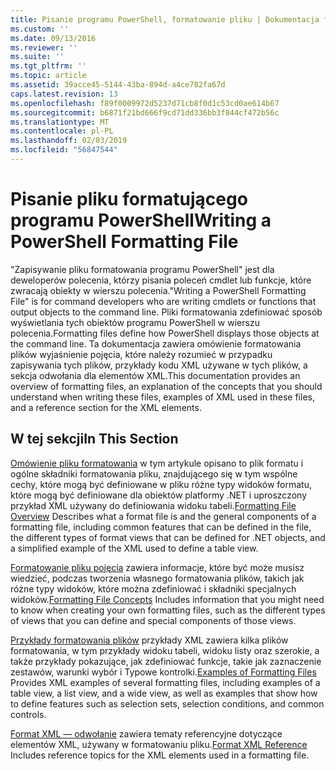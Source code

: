 ```yaml
---
title: Pisanie programu PowerShell, formatowanie pliku | Dokumentacja firmy Microsoft
ms.custom: ''
ms.date: 09/13/2016
ms.reviewer: ''
ms.suite: ''
ms.tgt_pltfrm: ''
ms.topic: article
ms.assetid: 39acce45-5144-43ba-894d-a4ce782fa67d
caps.latest.revision: 13
ms.openlocfilehash: f89f0009972d5237d71cb8f0d1c53cd0ae614b67
ms.sourcegitcommit: b6871f21bd666f9cd71dd336bb3f844cf472b56c
ms.translationtype: MT
ms.contentlocale: pl-PL
ms.lasthandoff: 02/03/2019
ms.locfileid: "56847544"
---
```

# <a name="writing-a-powershell-formatting-file"></a><span data-ttu-id="d3fc5-102">Pisanie pliku formatującego programu PowerShell</span><span class="sxs-lookup"><span data-stu-id="d3fc5-102">Writing a PowerShell Formatting File</span></span>

<span data-ttu-id="d3fc5-103">"Zapisywanie pliku formatowania programu PowerShell" jest dla deweloperów polecenia, którzy pisania poleceń cmdlet lub funkcje, które zwracają obiekty w wierszu polecenia.</span><span class="sxs-lookup"><span data-stu-id="d3fc5-103">"Writing a PowerShell Formatting File" is for command developers who are writing cmdlets or functions that output objects to the command line.</span></span> <span data-ttu-id="d3fc5-104">Pliki formatowania zdefiniować sposób wyświetlania tych obiektów programu PowerShell w wierszu polecenia.</span><span class="sxs-lookup"><span data-stu-id="d3fc5-104">Formatting files define how PowerShell displays those objects at the command line.</span></span> <span data-ttu-id="d3fc5-105">Ta dokumentacja zawiera omówienie formatowania plików wyjaśnienie pojęcia, które należy rozumieć w przypadku zapisywania tych plików, przykłady kodu XML używane w tych plików, a sekcja odwołania dla elementów XML.</span><span class="sxs-lookup"><span data-stu-id="d3fc5-105">This documentation provides an overview of formatting files, an explanation of the concepts that you should understand when writing these files, examples of XML used in these files, and a reference section for the XML elements.</span></span>

## <a name="in-this-section"></a><span data-ttu-id="d3fc5-106">W tej sekcji</span><span class="sxs-lookup"><span data-stu-id="d3fc5-106">In This Section</span></span>

<span data-ttu-id="d3fc5-107">[Omówienie pliku formatowania](./formatting-file-overview.md) w tym artykule opisano to plik formatu i ogólne składniki formatowania pliku, znajdującego się w tym wspólne cechy, które mogą być definiowane w pliku różne typy widoków formatu, które mogą być definiowane dla obiektów platformy .NET i uproszczony przykład XML używany do definiowania widoku tabeli.</span><span class="sxs-lookup"><span data-stu-id="d3fc5-107">[Formatting File Overview](./formatting-file-overview.md) Describes what a format file is and the general components of a formatting file, including common features that can be defined in the file, the different types of format views that can be defined for .NET objects, and a simplified example of the XML used to define a table view.</span></span>

<span data-ttu-id="d3fc5-108">[Formatowanie pliku pojęcia](./formatting-file-concepts.md) zawiera informacje, które być może musisz wiedzieć, podczas tworzenia własnego formatowania plików, takich jak różne typy widoków, które można zdefiniować i składniki specjalnych widoków.</span><span class="sxs-lookup"><span data-stu-id="d3fc5-108">[Formatting File Concepts](./formatting-file-concepts.md) Includes information that you might need to know when creating your own formatting files, such as the different types of views that you can define and special components of those views.</span></span>

<span data-ttu-id="d3fc5-109">[Przykłady formatowania plików](./examples-of-formatting-files.md) przykłady XML zawiera kilka plików formatowania, w tym przykłady widoku tabeli, widoku listy oraz szerokie, a także przykłady pokazujące, jak zdefiniować funkcje, takie jak zaznaczenie zestawów, warunki wybór i Typowe kontrolki.</span><span class="sxs-lookup"><span data-stu-id="d3fc5-109">[Examples of Formatting Files](./examples-of-formatting-files.md) Provides XML examples of several formatting files, including examples of a table view, a list view, and a wide view, as well as examples that show how to define features such as selection sets, selection conditions, and common controls.</span></span>

<span data-ttu-id="d3fc5-110">[Format XML — odwołanie](./format-schema-xml-reference.md) zawiera tematy referencyjne dotyczące elementów XML, używany w formatowaniu pliku.</span><span class="sxs-lookup"><span data-stu-id="d3fc5-110">[Format XML Reference](./format-schema-xml-reference.md) Includes reference topics for the XML elements used in a formatting file.</span></span>
